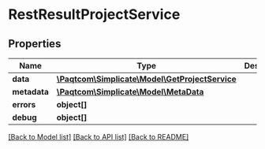 # RestResultProjectService

## Properties

 Name         | Type                                                                | Description | Notes      
--------------|---------------------------------------------------------------------|-------------|------------
 **data**     | [**\Paqtcom\Simplicate\Model\GetProjectService**](GetProjectService.md) |             | [optional] 
 **metadata** | [**\Paqtcom\Simplicate\Model\MetaData**](MetaData.md)                   |             | [optional] 
 **errors**   | **object[]**                                                        |             | [optional] 
 **debug**    | **object[]**                                                        |             | [optional] 

[[Back to Model list]](../README.md#documentation-for-models) [[Back to API list]](../README.md#documentation-for-api-endpoints) [[Back to README]](../README.md)


